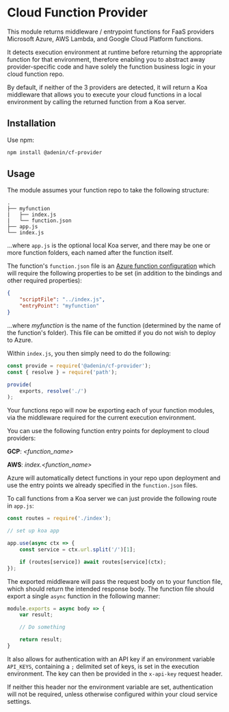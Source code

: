 # Cloud Function Provider

This module returns middleware / entrypoint functions for FaaS providers Microsoft Azure, AWS Lambda, and Google Cloud Platform functions. 

It detects execution environment at runtime before returning the appropriate function for that environment, therefore enabling you to abstract away provider-specific code and have solely the function business logic in your cloud function repo. 

By default, if neither of the 3 providers are detected, it will return a Koa middleware that allows you to execute your cloud functions in a local environment by calling the returned function from a Koa server.

## Installation

Use npm:

```bash
npm install @adenin/cf-provider
```

## Usage

The module assumes your function repo to take the following structure:

```
.
├── myfunction
|   ├── index.js
|   └── function.json
├── app.js
└── index.js
```

...where `app.js` is the optional local Koa server, and there may be one or more function folders, each named after the function itself. 

The function's `function.json` file is an [Azure function configuration](https://github.com/Azure/azure-functions-host/wiki/function.json) which will require the following properties to be set (in addition to the bindings and other required properties):

```json
{
    "scriptFile": "../index.js",
    "entryPoint": "myfunction"
}
```

...where _myfunction_ is the name of the function (determined by the name of the function's folder). This file can be omitted if you do not wish to deploy to Azure.

Within `index.js`, you then simply need to do the following:

```js
const provide = require('@adenin/cf-provider');
const { resolve } = require('path');

provide(
    exports, resolve('./')
);
```

Your functions repo will now be exporting each of your function modules, via the middleware required for the current execution environment. 

You can use the following function entry points for deployment to cloud providers:

**GCP**: _<function_name>_

**AWS**: _index.<function_name>_

Azure will automatically detect functions in your repo upon deployment and use the entry points we already specified in the `function.json` files.

To call functions from a Koa server we can just provide the following route in `app.js`:

```js
const routes = require('./index');

// set up koa app

app.use(async ctx => {
    const service = ctx.url.split('/')[1];

    if (routes[service]) await routes[service](ctx);
});
```

The exported middleware will pass the request body on to your function file, which should return the intended response body. The function file should export a single `async` function in the following manner:

```js
module.exports = async body => {
    var result;

    // Do something

    return result;
}
```

It also allows for authentication with an API key if an environment variable `API_KEYS`, containing a `;` delimited set of keys, is set in the execution environment. The key can then be provided in the `x-api-key` request header.

If neither this header nor the environment variable are set, authentication will not be required, unless otherwise configured within your cloud service settings.